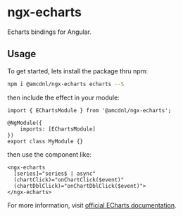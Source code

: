 # ngx-echarts

Echarts bindings for Angular.

## Usage
To get started, lets install the package thru npm:

```bash
npm i @amcdnl/ngx-echarts echarts --S
```

then include the effect in your module:

```TS
import { EChartsModule } from '@amcdnl/ngx-echarts';

@NgModule({
    imports: [EChartsModule]
})
export class MyModule {}
```

then use the component like:

```TS
<ngx-echarts
  [series]="series$ | async"
  (chartClick)="onChartClick($event)"
  (chartDblClick)="onChartDblClick($event)">
</ngx-echarts>
```

For more information, visit [official ECharts documentation](https://ecomfe.github.io/echarts-doc/public/en/).
